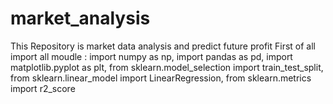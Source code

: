 # market_analysis
This Repository is market data analysis and predict future profit
First of all import all moudle : 
import numpy as np,
import pandas as pd,
import matplotlib.pyplot as plt,
from sklearn.model_selection import train_test_split,
from sklearn.linear_model import LinearRegression,
from sklearn.metrics import r2_score
